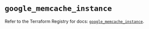 # `google_memcache_instance`

Refer to the Terraform Registry for docs: [`google_memcache_instance`](https://registry.terraform.io/providers/hashicorp/google-beta/5.39.0/docs/resources/google_memcache_instance).
